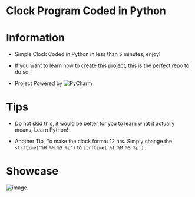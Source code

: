 # Clock Program Coded in Python


# Information

* Simple Clock Coded in Python in less than 5 minutes, enjoy!


* If you want to learn how to create this project, this is the perfect repo to do so.


* Project Powered by ![PyCharm](https://www.jetbrains.com/pycharm/)

# Tips

* Do not skid this, it would be better for you to learn what it actually means, Learn Python!


* Another Tip, To make the clock format 12 hrs. Simply change the ```strftime('%H:%M:%S %p')``` to ```strftime('%I:%M:%S %p'). ```


# Showcase

![image](https://user-images.githubusercontent.com/107620887/174435203-9d86e1b5-776d-487b-95eb-9575b28f0325.png)


